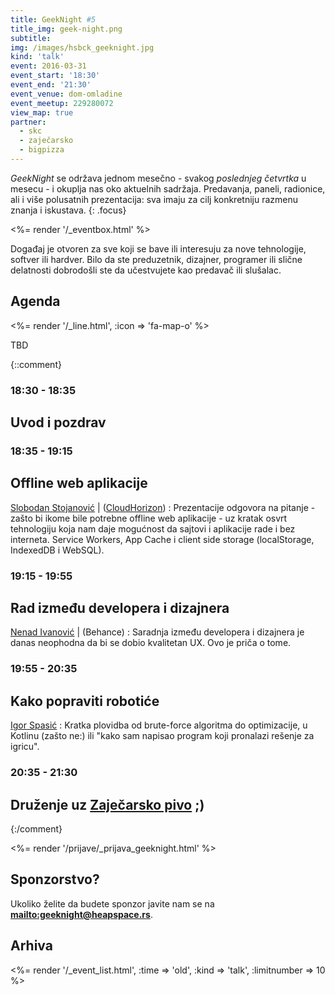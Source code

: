 ```yaml
---
title: GeekNight #5
title_img: geek-night.png
subtitle:
img: /images/hsbck_geeknight.jpg
kind: 'talk'
event: 2016-03-31
event_start: '18:30'
event_end: '21:30'
event_venue: dom-omladine
event_meetup: 229280072
view_map: true
partner:
  - skc
  - zaječarsko
  - bigpizza
---
```


_GeekNight_ se održava jednom mesečno - svakog _poslednjeg četvrtka_ u mesecu -
i okuplja nas oko aktuelnih sadržaja. Predavanja, paneli, radionice,
ali i više polusatnih prezentacija: sva imaju za cilj konkretniju razmenu znanja
i iskustava.
{: .focus}

<%= render '/_eventbox.html' %>

Događaj je otvoren za sve koji se bave ili interesuju za nove tehnologije,
softver ili hardver. Bilo da ste preduzetnik, dizajner, programer ili slične
delatnosti dobrodošli ste da učestvujete kao predavač ili slušalac.



## Agenda

<div class="agenda" markdown="1">
<%= render '/_line.html', :icon => 'fa-map-o' %>

TBD

{::comment}

### 18:30 - 18:35

## Uvod i pozdrav


### 18:35 - 19:15

## Offline web aplikacije

[Slobodan Stojanović](https://slobodan.me/) | ([CloudHorizon](https://twitter.com/CloudHorizon))
: Prezentacije odgovora na pitanje - zašto bi ikome bile potrebne offline web aplikacije - uz kratak osvrt tehnologiju koja nam daje mogućnost da sajtovi i aplikacije rade i bez interneta. Service Workers, App Cache i client side storage (localStorage, IndexedDB i WebSQL).

### 19:15 - 19:55

## Rad između developera i dizajnera

[Nenad Ivanović](http://www.nenadivanovic.com/) | (Behance)
: Saradnja između developera i dizajnera je danas neophodna da bi se dobio kvalitetan UX. Ovo je priča o tome.


### 19:55 - 20:35

## Kako popraviti robotiće

[Igor Spasić](https://github.com/igorspasic)
: Kratka plovidba od brute-force algoritma do optimizacije, u Kotlinu (zašto ne:) ili "kako sam napisao program koji pronalazi rešenje za igricu".


### 20:35 - 21:30

## Druženje uz [Zaječarsko pivo](http://zajecarskopivo.com/) ;)

{:/comment}

</div>



<%= render '/prijave/_prijava_geeknight.html' %>

## Sponzorstvo?

Ukoliko želite da budete sponzor javite nam se na **<mailto:geeknight@heapspace.rs>**.


## Arhiva

<%= render '/_event_list.html', :time => 'old', :kind => 'talk',  :limitnumber => 10 %>
